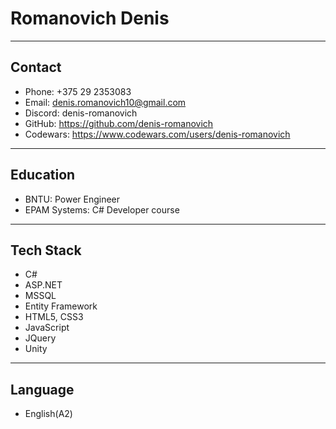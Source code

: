 # Romanovich Denis

------
## Contact
- Phone: +375 29 2353083
- Email: denis.romanovich10@gmail.com
- Discord: denis-romanovich
- GitHub: https://github.com/denis-romanovich
- Codewars: https://www.codewars.com/users/denis-romanovich
------
## Education
- BNTU: Power Engineer
- EPAM Systems: C# Developer course
------
## Tech Stack
- C#
- ASP.NET
- MSSQL
- Entity Framework
- HTML5, CSS3
- JavaScript
- JQuery
- Unity
------
## Language
- English(A2)
